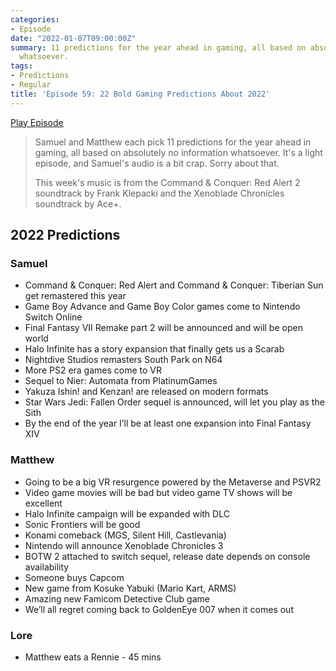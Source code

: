 ```yaml
---
categories:
- Episode
date: "2022-01-07T09:00:00Z"
summary: 11 predictions for the year ahead in gaming, all based on absolutely no information
  whatsoever.
tags:
- Predictions
- Regular
title: 'Episode 59: 22 Bold Gaming Predictions About 2022'
---
```


[Play Episode](https://shows.acast.com/the-back-page-a-video-games-podcast/episodes/6249ec71be92a6001320e99f)
> Samuel and Matthew each pick 11 predictions for the year ahead in gaming, all based on absolutely no information whatsoever. It's a light episode, and Samuel's audio is a bit crap. Sorry about that.
>
> This week's music is from the Command & Conquer: Red Alert 2 soundtrack by Frank Klepacki and the Xenoblade Chronicles soundtrack by Ace+.

## 2022 Predictions

### Samuel

- Command & Conquer: Red Alert and Command & Conquer: Tiberian Sun get remastered this year
- Game Boy Advance and Game Boy Color games come to Nintendo Switch Online
- Final Fantasy VII Remake part 2 will be announced and will be open world
- Halo Infinite has a story expansion that finally gets us a Scarab
- Nightdive Studios remasters South Park on N64
- More PS2 era games come to VR
- Sequel to Nier: Automata from PlatinumGames
- Yakuza Ishin! and Kenzan! are released on modern formats
- Star Wars Jedi: Fallen Order sequel is announced, will let you play as the Sith
- By the end of the year I’ll be at least one expansion into Final Fantasy XIV

### Matthew

- Going to be a big VR resurgence powered by the Metaverse and PSVR2
- Video game movies will be bad but video game TV shows will be excellent
- Halo Infinite campaign will be expanded with DLC
- Sonic Frontiers will be good
- Konami comeback (MGS, Silent Hill, Castlevania)
- Nintendo will announce Xenoblade Chronicles 3
- BOTW 2 attached to switch sequel, release date depends on console availability
- Someone buys Capcom
- New game from Kosuke Yabuki (Mario Kart, ARMS)
- Amazing new Famicom Detective Club game
- We’ll all regret coming back to GoldenEye 007 when it comes out

### Lore

- Matthew eats a Rennie - 45 mins